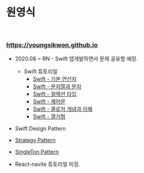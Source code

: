 # 원영식

<br>

### https://youngsikwon.github.io



- 2020.08 ~ RN - Swift 앱개발하면서 문제 공유할 예정.
  - Swift 튜토리얼
    - [Swift - 기본 연산자](https://youngsikwon.github.io/2020-08-13-Swift_Tutorial/)
    - [Swift - 문자열과 문자](https://youngsikwon.github.io/2020-08-20-Swift_Characters/)
    - [Swift - 컬렉션 타입](https://youngsikwon.github.io/2020-08-21-Swift_Collection_Types/)
    - [Swift - 제어문](https://youngsikwon.github.io/2020-08-22-Swift_Control_Flow/)
    - [Swift - 클로저 개념과 이해](https://youngsikwon.github.io/2020-08-27-Swift_Closures/)
    - [Swift - 열거형](https://youngsikwon.github.io/2020-08-29-Swift_Enumerations/)
    
 - Swift Design Pattern
  - [Strategy Pattern](https://youngsikwon.github.io/2020-09-03-Swift_Design_Pattern_P/)
  - [SingleTon Pattern](https://youngsikwon.github.io/2020-09-02-Swift_Design_Pattern/)


  - React-navite 튜토리얼 미정.

